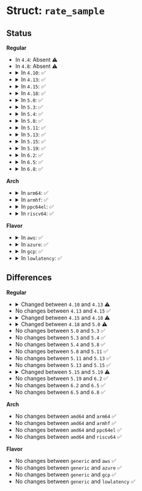 # Struct: <code>rate_sample</code>

## Status
<b>Regular</b>
<ul>
<li>
In <code>4.4</code>: Absent ⚠️
</li>
<li>
In <code>4.8</code>: Absent ⚠️
</li>
<li>
<details>
<summary>In <code>4.10</code>: ✅</summary>

```c
struct rate_sample {
    struct skb_mstamp prior_mstamp;
    u32 prior_delivered;
    s32 delivered;
    long int interval_us;
    long int rtt_us;
    int losses;
    u32 acked_sacked;
    u32 prior_in_flight;
    bool is_app_limited;
    bool is_retrans;
};
```
</details>
</li>
<li>
<details>
<summary>In <code>4.13</code>: ✅</summary>

```c
struct rate_sample {
    u64 prior_mstamp;
    u32 prior_delivered;
    s32 delivered;
    long int interval_us;
    long int rtt_us;
    int losses;
    u32 acked_sacked;
    u32 prior_in_flight;
    bool is_app_limited;
    bool is_retrans;
};
```
</details>
</li>
<li>
<details>
<summary>In <code>4.15</code>: ✅</summary>

```c
struct rate_sample {
    u64 prior_mstamp;
    u32 prior_delivered;
    s32 delivered;
    long int interval_us;
    long int rtt_us;
    int losses;
    u32 acked_sacked;
    u32 prior_in_flight;
    bool is_app_limited;
    bool is_retrans;
};
```
</details>
</li>
<li>
<details>
<summary>In <code>4.18</code>: ✅</summary>

```c
struct rate_sample {
    u64 prior_mstamp;
    u32 prior_delivered;
    s32 delivered;
    long int interval_us;
    long int rtt_us;
    int losses;
    u32 acked_sacked;
    u32 prior_in_flight;
    bool is_app_limited;
    bool is_retrans;
    bool is_ack_delayed;
};
```
</details>
</li>
<li>
<details>
<summary>In <code>5.0</code>: ✅</summary>

```c
struct rate_sample {
    u64 prior_mstamp;
    u32 prior_delivered;
    s32 delivered;
    long int interval_us;
    u32 snd_interval_us;
    u32 rcv_interval_us;
    long int rtt_us;
    int losses;
    u32 acked_sacked;
    u32 prior_in_flight;
    bool is_app_limited;
    bool is_retrans;
    bool is_ack_delayed;
};
```
</details>
</li>
<li>
<details>
<summary>In <code>5.3</code>: ✅</summary>

```c
struct rate_sample {
    u64 prior_mstamp;
    u32 prior_delivered;
    s32 delivered;
    long int interval_us;
    u32 snd_interval_us;
    u32 rcv_interval_us;
    long int rtt_us;
    int losses;
    u32 acked_sacked;
    u32 prior_in_flight;
    bool is_app_limited;
    bool is_retrans;
    bool is_ack_delayed;
};
```
</details>
</li>
<li>
<details>
<summary>In <code>5.4</code>: ✅</summary>

```c
struct rate_sample {
    u64 prior_mstamp;
    u32 prior_delivered;
    s32 delivered;
    long int interval_us;
    u32 snd_interval_us;
    u32 rcv_interval_us;
    long int rtt_us;
    int losses;
    u32 acked_sacked;
    u32 prior_in_flight;
    bool is_app_limited;
    bool is_retrans;
    bool is_ack_delayed;
};
```
</details>
</li>
<li>
<details>
<summary>In <code>5.8</code>: ✅</summary>

```c
struct rate_sample {
    u64 prior_mstamp;
    u32 prior_delivered;
    s32 delivered;
    long int interval_us;
    u32 snd_interval_us;
    u32 rcv_interval_us;
    long int rtt_us;
    int losses;
    u32 acked_sacked;
    u32 prior_in_flight;
    bool is_app_limited;
    bool is_retrans;
    bool is_ack_delayed;
};
```
</details>
</li>
<li>
<details>
<summary>In <code>5.11</code>: ✅</summary>

```c
struct rate_sample {
    u64 prior_mstamp;
    u32 prior_delivered;
    s32 delivered;
    long int interval_us;
    u32 snd_interval_us;
    u32 rcv_interval_us;
    long int rtt_us;
    int losses;
    u32 acked_sacked;
    u32 prior_in_flight;
    bool is_app_limited;
    bool is_retrans;
    bool is_ack_delayed;
};
```
</details>
</li>
<li>
<details>
<summary>In <code>5.13</code>: ✅</summary>

```c
struct rate_sample {
    u64 prior_mstamp;
    u32 prior_delivered;
    s32 delivered;
    long int interval_us;
    u32 snd_interval_us;
    u32 rcv_interval_us;
    long int rtt_us;
    int losses;
    u32 acked_sacked;
    u32 prior_in_flight;
    bool is_app_limited;
    bool is_retrans;
    bool is_ack_delayed;
};
```
</details>
</li>
<li>
<details>
<summary>In <code>5.15</code>: ✅</summary>

```c
struct rate_sample {
    u64 prior_mstamp;
    u32 prior_delivered;
    s32 delivered;
    long int interval_us;
    u32 snd_interval_us;
    u32 rcv_interval_us;
    long int rtt_us;
    int losses;
    u32 acked_sacked;
    u32 prior_in_flight;
    bool is_app_limited;
    bool is_retrans;
    bool is_ack_delayed;
};
```
</details>
</li>
<li>
<details>
<summary>In <code>5.19</code>: ✅</summary>

```c
struct rate_sample {
    u64 prior_mstamp;
    u32 prior_delivered;
    u32 prior_delivered_ce;
    s32 delivered;
    s32 delivered_ce;
    long int interval_us;
    u32 snd_interval_us;
    u32 rcv_interval_us;
    long int rtt_us;
    int losses;
    u32 acked_sacked;
    u32 prior_in_flight;
    u32 last_end_seq;
    bool is_app_limited;
    bool is_retrans;
    bool is_ack_delayed;
};
```
</details>
</li>
<li>
<details>
<summary>In <code>6.2</code>: ✅</summary>

```c
struct rate_sample {
    u64 prior_mstamp;
    u32 prior_delivered;
    u32 prior_delivered_ce;
    s32 delivered;
    s32 delivered_ce;
    long int interval_us;
    u32 snd_interval_us;
    u32 rcv_interval_us;
    long int rtt_us;
    int losses;
    u32 acked_sacked;
    u32 prior_in_flight;
    u32 last_end_seq;
    bool is_app_limited;
    bool is_retrans;
    bool is_ack_delayed;
};
```
</details>
</li>
<li>
<details>
<summary>In <code>6.5</code>: ✅</summary>

```c
struct rate_sample {
    u64 prior_mstamp;
    u32 prior_delivered;
    u32 prior_delivered_ce;
    s32 delivered;
    s32 delivered_ce;
    long int interval_us;
    u32 snd_interval_us;
    u32 rcv_interval_us;
    long int rtt_us;
    int losses;
    u32 acked_sacked;
    u32 prior_in_flight;
    u32 last_end_seq;
    bool is_app_limited;
    bool is_retrans;
    bool is_ack_delayed;
};
```
</details>
</li>
<li>
<details>
<summary>In <code>6.8</code>: ✅</summary>

```c
struct rate_sample {
    u64 prior_mstamp;
    u32 prior_delivered;
    u32 prior_delivered_ce;
    s32 delivered;
    s32 delivered_ce;
    long int interval_us;
    u32 snd_interval_us;
    u32 rcv_interval_us;
    long int rtt_us;
    int losses;
    u32 acked_sacked;
    u32 prior_in_flight;
    u32 last_end_seq;
    bool is_app_limited;
    bool is_retrans;
    bool is_ack_delayed;
};
```
</details>
</li>
</ul>
<b>Arch</b>
<ul>
<li>
<details>
<summary>In <code>arm64</code>: ✅</summary>

```c
struct rate_sample {
    u64 prior_mstamp;
    u32 prior_delivered;
    s32 delivered;
    long int interval_us;
    u32 snd_interval_us;
    u32 rcv_interval_us;
    long int rtt_us;
    int losses;
    u32 acked_sacked;
    u32 prior_in_flight;
    bool is_app_limited;
    bool is_retrans;
    bool is_ack_delayed;
};
```
</details>
</li>
<li>
<details>
<summary>In <code>armhf</code>: ✅</summary>

```c
struct rate_sample {
    u64 prior_mstamp;
    u32 prior_delivered;
    s32 delivered;
    long int interval_us;
    u32 snd_interval_us;
    u32 rcv_interval_us;
    long int rtt_us;
    int losses;
    u32 acked_sacked;
    u32 prior_in_flight;
    bool is_app_limited;
    bool is_retrans;
    bool is_ack_delayed;
};
```
</details>
</li>
<li>
<details>
<summary>In <code>ppc64el</code>: ✅</summary>

```c
struct rate_sample {
    u64 prior_mstamp;
    u32 prior_delivered;
    s32 delivered;
    long int interval_us;
    u32 snd_interval_us;
    u32 rcv_interval_us;
    long int rtt_us;
    int losses;
    u32 acked_sacked;
    u32 prior_in_flight;
    bool is_app_limited;
    bool is_retrans;
    bool is_ack_delayed;
};
```
</details>
</li>
<li>
<details>
<summary>In <code>riscv64</code>: ✅</summary>

```c
struct rate_sample {
    u64 prior_mstamp;
    u32 prior_delivered;
    s32 delivered;
    long int interval_us;
    u32 snd_interval_us;
    u32 rcv_interval_us;
    long int rtt_us;
    int losses;
    u32 acked_sacked;
    u32 prior_in_flight;
    bool is_app_limited;
    bool is_retrans;
    bool is_ack_delayed;
};
```
</details>
</li>
</ul>
<b>Flavor</b>
<ul>
<li>
<details>
<summary>In <code>aws</code>: ✅</summary>

```c
struct rate_sample {
    u64 prior_mstamp;
    u32 prior_delivered;
    s32 delivered;
    long int interval_us;
    u32 snd_interval_us;
    u32 rcv_interval_us;
    long int rtt_us;
    int losses;
    u32 acked_sacked;
    u32 prior_in_flight;
    bool is_app_limited;
    bool is_retrans;
    bool is_ack_delayed;
};
```
</details>
</li>
<li>
<details>
<summary>In <code>azure</code>: ✅</summary>

```c
struct rate_sample {
    u64 prior_mstamp;
    u32 prior_delivered;
    s32 delivered;
    long int interval_us;
    u32 snd_interval_us;
    u32 rcv_interval_us;
    long int rtt_us;
    int losses;
    u32 acked_sacked;
    u32 prior_in_flight;
    bool is_app_limited;
    bool is_retrans;
    bool is_ack_delayed;
};
```
</details>
</li>
<li>
<details>
<summary>In <code>gcp</code>: ✅</summary>

```c
struct rate_sample {
    u64 prior_mstamp;
    u32 prior_delivered;
    s32 delivered;
    long int interval_us;
    u32 snd_interval_us;
    u32 rcv_interval_us;
    long int rtt_us;
    int losses;
    u32 acked_sacked;
    u32 prior_in_flight;
    bool is_app_limited;
    bool is_retrans;
    bool is_ack_delayed;
};
```
</details>
</li>
<li>
<details>
<summary>In <code>lowlatency</code>: ✅</summary>

```c
struct rate_sample {
    u64 prior_mstamp;
    u32 prior_delivered;
    s32 delivered;
    long int interval_us;
    u32 snd_interval_us;
    u32 rcv_interval_us;
    long int rtt_us;
    int losses;
    u32 acked_sacked;
    u32 prior_in_flight;
    bool is_app_limited;
    bool is_retrans;
    bool is_ack_delayed;
};
```
</details>
</li>
</ul>

## Differences
<b>Regular</b>
<ul>
<li>
<details>
<summary>Changed between <code>4.10</code> and <code>4.13</code> ⚠️</summary>
<ul>
<li>
<b>Field type changed. </b>
<code>struct skb_mstamp prior_mstamp</code> ➡️ <code>u64 prior_mstamp</code>
</li>
</ul>
</details>
</li>
<li>
No changes between <code>4.13</code> and <code>4.15</code> ✅
</li>
<li>
<details>
<summary>Changed between <code>4.15</code> and <code>4.18</code> ⚠️</summary>
<ul>
<li>
<b>Field added. </b>
<code>bool is_ack_delayed</code>
</li>
</ul>
</details>
</li>
<li>
<details>
<summary>Changed between <code>4.18</code> and <code>5.0</code> ⚠️</summary>
<ul>
<li>
<b>Field added. </b>
<code>u32 snd_interval_us</code>
</li>
<li>
<b>Field added. </b>
<code>u32 rcv_interval_us</code>
</li>
</ul>
</details>
</li>
<li>
No changes between <code>5.0</code> and <code>5.3</code> ✅
</li>
<li>
No changes between <code>5.3</code> and <code>5.4</code> ✅
</li>
<li>
No changes between <code>5.4</code> and <code>5.8</code> ✅
</li>
<li>
No changes between <code>5.8</code> and <code>5.11</code> ✅
</li>
<li>
No changes between <code>5.11</code> and <code>5.13</code> ✅
</li>
<li>
No changes between <code>5.13</code> and <code>5.15</code> ✅
</li>
<li>
<details>
<summary>Changed between <code>5.15</code> and <code>5.19</code> ⚠️</summary>
<ul>
<li>
<b>Field added. </b>
<code>u32 prior_delivered_ce</code>
</li>
<li>
<b>Field added. </b>
<code>s32 delivered_ce</code>
</li>
<li>
<b>Field added. </b>
<code>u32 last_end_seq</code>
</li>
</ul>
</details>
</li>
<li>
No changes between <code>5.19</code> and <code>6.2</code> ✅
</li>
<li>
No changes between <code>6.2</code> and <code>6.5</code> ✅
</li>
<li>
No changes between <code>6.5</code> and <code>6.8</code> ✅
</li>
</ul>
<b>Arch</b>
<ul>
<li>
No changes between <code>amd64</code> and <code>arm64</code> ✅
</li>
<li>
No changes between <code>amd64</code> and <code>armhf</code> ✅
</li>
<li>
No changes between <code>amd64</code> and <code>ppc64el</code> ✅
</li>
<li>
No changes between <code>amd64</code> and <code>riscv64</code> ✅
</li>
</ul>
<b>Flavor</b>
<ul>
<li>
No changes between <code>generic</code> and <code>aws</code> ✅
</li>
<li>
No changes between <code>generic</code> and <code>azure</code> ✅
</li>
<li>
No changes between <code>generic</code> and <code>gcp</code> ✅
</li>
<li>
No changes between <code>generic</code> and <code>lowlatency</code> ✅
</li>
</ul>
